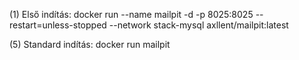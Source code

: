 (1) Első indítás:
docker run --name mailpit -d -p 8025:8025 --restart=unless-stopped --network stack-mysql axllent/mailpit:latest

(5) Standard indítás:
docker run mailpit